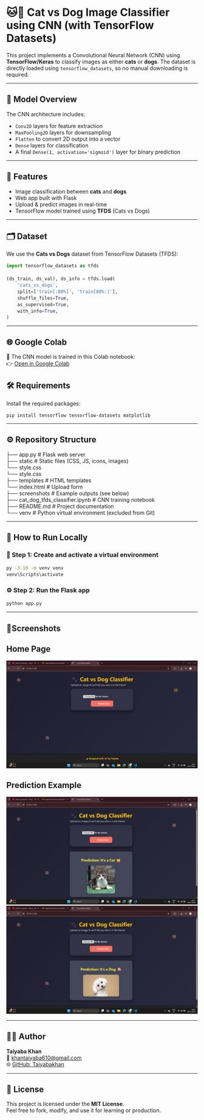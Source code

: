 # 🐱🐶 Cat vs Dog Image Classifier using CNN (with TensorFlow Datasets)

This project implements a Convolutional Neural Network (CNN) using **TensorFlow/Keras** to classify images as either **cats** or **dogs**. The dataset is directly loaded using `tensorflow_datasets`, so no manual downloading is required.

---

## 🧠 Model Overview

The CNN architecture includes:

- `Conv2D` layers for feature extraction
- `MaxPooling2D` layers for downsampling
- `Flatten` to convert 2D output into a vector
- `Dense` layers for classification
- A final `Dense(1, activation='sigmoid')` layer for binary prediction

---
## 🧠 Features

- Image classification between **cats** and **dogs**
- Web app built with Flask
- Upload & predict images in real-time
- TensorFlow model trained using **TFDS** (Cats vs Dogs)
---

## 🗂 Dataset

We use the **Cats vs Dogs** dataset from TensorFlow Datasets (TFDS):

```python
import tensorflow_datasets as tfds

(ds_train, ds_val), ds_info = tfds.load(
    'cats_vs_dogs',
    split=['train[:80%]', 'train[80%:]'],
    shuffle_files=True,
    as_supervised=True,
    with_info=True,
)
```
---
## 🌐 Google Colab

🧠 The CNN model is trained in this Colab notebook:  
👉 [Open in Google Colab](https://colab.research.google.com/drive/1-jzZAy-l_gHMvadgeTSVtPNFvVQSK2Yh)  

## 🛠 Requirements
Install the required packages:

```
pip install tensorflow tensorflow-datasets matplotlib
```
---
## ⚙️ Repository Structure

├── app.py # Flask web server\
├── static # Static files (CSS, JS, icons, images)\
   └── style.css\
   └── style.css\
├── templates # HTML templates\
 └── index.html # Upload form\
├── screenshots # Example outputs (see below) \
├── cat_dog_tfds_classifier.ipynb # CNN training notebook \
├── README.md # Project documentation  \
└── venv # Python virtual environment (excluded from Git)

---

## 🚀 How to Run Locally

### 🔧 Step 1: Create and activate a virtual environment

```bash
py -3.10 -m venv venv
venv\Scripts\activate
```
### ⚙️ Step 2: Run the Flask app
```bash
python app.py
```

---

## 📸Screenshots 

## Home Page 
![Home Page](https://github.com/Taiyabakhan/ImageClassificationUsingCNN/blob/main/Screenshots/Screenshot%20(303).png)

## Prediction Example
![Prediction Example](https://github.com/Taiyabakhan/ImageClassificationUsingCNN/blob/main/Screenshots/Screenshot%20(304).png)
![Prediction Example](https://github.com/Taiyabakhan/ImageClassificationUsingCNN/blob/main/Screenshots/Screenshot%20(305).png)



---

## 👩‍💻 Author

**Taiyaba Khan**  
📧 khantaiyaba610@gmail.com  
🌐 [GitHub: Taiyabakhan](https://github.com/Taiyabakhan)

---

## 📄 License

This project is licensed under the **MIT License**.  
Feel free to fork, modify, and use it for learning or production.
